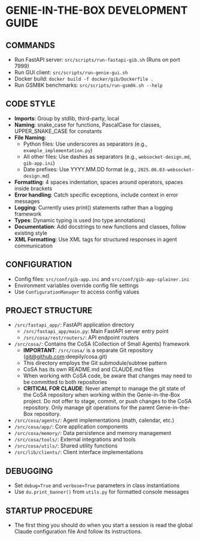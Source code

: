 # GENIE-IN-THE-BOX DEVELOPMENT GUIDE

## COMMANDS
- Run FastAPI server: `src/scripts/run-fastapi-gib.sh` (Runs on port 7999)
- Run GUI client: `src/scripts/run-genie-gui.sh`
- Docker build: `docker build -f docker/gib/Dockerfile .`
- Run GSM8K benchmarks: `src/scripts/run-gsm8k.sh --help`

## CODE STYLE
- **Imports**: Group by stdlib, third-party, local
- **Naming**: snake_case for functions, PascalCase for classes, UPPER_SNAKE_CASE for constants
- **File Naming**:
  - Python files: Use underscores as separators (e.g., `example_implementation.py`)
  - All other files: Use dashes as separators (e.g., `websocket-design.md`, `gib-app.ini`)
  - Date prefixes: Use YYYY.MM.DD format (e.g., `2025.06.03-websocket-design.md`)
- **Formatting**: 4 spaces indentation, spaces around operators, spaces inside brackets
- **Error handling**: Catch specific exceptions, include context in error messages
- **Logging**: Currently uses print() statements rather than a logging framework
- **Types**: Dynamic typing is used (no type annotations)
- **Documentation**: Add docstrings to new functions and classes, follow existing style
- **XML Formatting**: Use XML tags for structured responses in agent communication

## CONFIGURATION
- Config files: `src/conf/gib-app.ini` and `src/conf/gib-app-splainer.ini`
- Environment variables override config file settings
- Use `ConfigurationManager` to access config values

## PROJECT STRUCTURE
- `/src/fastapi_app/`: FastAPI application directory
  - `/src/fastapi_app/main.py`: Main FastAPI server entry point
  - `/src/cosa/rest/routers/`: API endpoint routers
- `/src/cosa/`: Contains the CoSA (Collection of Small Agents) framework
  - **IMPORTANT**: `/src/cosa/` is a separate Git repository (git@github.com:deepily/cosa.git)
  - This directory employs the Git submodule/subtree pattern
  - CoSA has its own README.md and CLAUDE.md files
  - When working with CoSA code, be aware that changes may need to be committed to both repositories
  - **CRITICAL FOR CLAUDE**: Never attempt to manage the git state of the CoSA repository when working
    within the Genie-in-the-Box project. Do not offer to stage, commit, or push changes to the CoSA
    repository. Only manage git operations for the parent Genie-in-the-Box repository.
- `/src/cosa/agents/`: Agent implementations (math, calendar, etc.)
- `/src/cosa/app/`: Core application components
- `/src/cosa/memory/`: Data persistence and memory management
- `/src/cosa/tools/`: External integrations and tools
- `/src/cosa/utils/`: Shared utility functions
- `/src/lib/clients/`: Client interface implementations

## DEBUGGING
- Set `debug=True` and `verbose=True` parameters in class instantiations
- Use `du.print_banner()` from `utils.py` for formatted console messages

## STARTUP PROCEDURE
- The first thing you should do when you start a session is read the global Claude configuration file And follow its instructions.